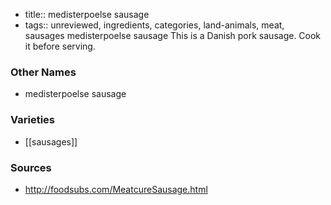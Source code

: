 - title:: medisterpoelse sausage
- tags:: unreviewed, ingredients, categories, land-animals, meat, sausages
medisterpoelse sausage This is a Danish pork sausage. Cook it before serving.

### Other Names

* medisterpoelse sausage

### Varieties

* [[sausages]]

### Sources
* http://foodsubs.com/MeatcureSausage.html
